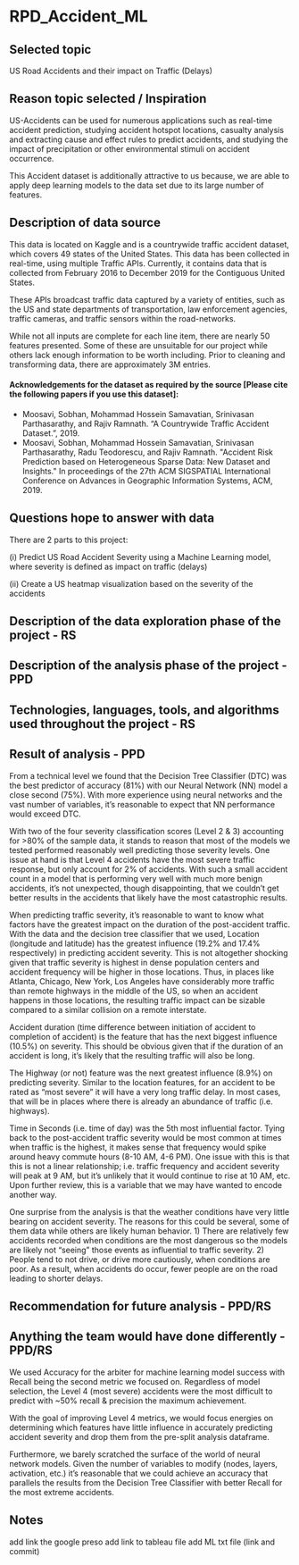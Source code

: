 # RPD_Accident_ML

## Selected topic
US Road Accidents and their impact on Traffic (Delays)

## Reason topic selected / Inspiration
US-Accidents can be used for numerous applications such as real-time accident prediction, studying accident hotspot locations, casualty analysis and extracting cause and effect rules to predict accidents, and studying the impact of precipitation or other environmental stimuli on accident occurrence. 

This Accident dataset is additionally attractive to us because, we are able to apply deep learning models to the data set due to its large number of features. 

## Description of data source
This data is located on Kaggle and is a countrywide traffic accident dataset, which covers 49 states of the United States. This data has been collected in real-time, using multiple Traffic APIs. Currently, it contains data that is collected from February 2016 to December 2019 for the Contiguous United States.

These APIs broadcast traffic data captured by a variety of entities, such as the US and state departments of transportation, law enforcement agencies, traffic cameras, and traffic sensors within the road-networks. 

While not all inputs are complete for each line item, there are nearly 50 features presented. Some of these are unsuitable for our project while others lack enough information to be worth including. Prior to cleaning and transforming data, there are approximately 3M entries.  

#### Acknowledgements for the dataset as required by the source [Please cite the following papers if you use this dataset]: 
- Moosavi, Sobhan, Mohammad Hossein Samavatian, Srinivasan Parthasarathy, and Rajiv Ramnath. “A Countrywide Traffic Accident Dataset.”, 2019.
- Moosavi, Sobhan, Mohammad Hossein Samavatian, Srinivasan Parthasarathy, Radu Teodorescu, and Rajiv Ramnath. "Accident Risk Prediction based on Heterogeneous Sparse Data: New Dataset and Insights." In proceedings of the 27th ACM SIGSPATIAL International Conference on Advances in Geographic Information Systems, ACM, 2019. 

## Questions hope to answer with data
There are 2 parts to this project:

(i) Predict US Road Accident Severity using a Machine Learning model, where severity is defined as impact on traffic (delays)

(ii) Create a US heatmap visualization based on the severity of the accidents

## Description of the data exploration phase of the project - RS


## Description of the analysis phase of the project - PPD


## Technologies, languages, tools, and algorithms used throughout the project - RS


## Result of analysis - PPD
From a technical level we found that the Decision Tree Classifier (DTC) was the best predictor of accuracy (81%) with our Neural Network (NN) model a close second (75%). With more experience using neural networks and the vast number of variables, it’s reasonable to expect that NN performance would exceed DTC. 

With two of the four severity classification scores (Level 2 & 3) accounting for >80% of the sample data, it stands to reason that most of the models we tested performed reasonably well predicting those severity levels. One issue at hand is that Level 4 accidents have the most severe traffic response, but only account for 2% of accidents. With such a small accident count in a model that is performing very well with much more benign accidents, it’s not unexpected, though disappointing, that we couldn’t get better results in the accidents that likely have the most catastrophic results.  

When predicting traffic severity, it’s reasonable to want to know what factors have the greatest impact on the duration of the post-accident traffic. With the data and the decision tree classifier that we used, Location (longitude and latitude) has the greatest influence (19.2% and 17.4% respectively) in predicting accident severity. This is not altogether shocking given that traffic severity is highest in dense population centers and accident frequency will be higher in those locations. Thus, in places like Atlanta, Chicago, New York, Los Angeles have considerably more traffic than remote highways in the middle of the US, so when an accident happens in those locations, the resulting traffic impact can be sizable compared to a similar collision on a remote interstate. 

Accident duration (time difference between initiation of accident to completion of accident) is the feature that has the next biggest influence (10.5%) on severity. This should be obvious given that if the duration of an accident is long, it’s likely that the resulting traffic will also be long. 

The Highway (or not) feature was the next greatest influence (8.9%) on predicting severity. Similar to the location features, for an accident to be rated as “most severe” it will have a very long traffic delay. In most cases, that will be in places where there is already an abundance of traffic (i.e. highways). 

Time in Seconds (i.e. time of day) was the 5th most influential factor. Tying back to the post-accident traffic severity would be most common at times when traffic is the highest, it makes sense that frequency would spike around heavy commute hours (8-10 AM, 4-6 PM). One issue with this is that this is not a linear relationship; i.e. traffic frequency and accident severity will peak at 9 AM, but it’s unlikely that it would continue to rise at 10 AM, etc. Upon further review, this is a variable that we may have wanted to encode another way. 

One surprise from the analysis is that the weather conditions have very little bearing on accident severity. The reasons for this could be several, some of them data while others are likely human behavior. 1) There are relatively few accidents recorded when conditions are the most dangerous so the models are likely not “seeing” those events as influential to traffic severity. 2) People tend to not drive, or drive more cautiously, when conditions  are poor. As a result, when accidents do occur, fewer people are on the road leading to shorter delays. 


## Recommendation for future analysis - PPD/RS


## Anything the team would have done differently - PPD/RS
We used Accuracy for the arbiter for machine learning model success with Recall being the second metric we focused on. Regardless of model selection, the Level 4 (most severe) accidents were the most difficult to predict with ~50% recall & precision the maximum achievement. 

With the goal of improving Level 4 metrics, we would focus energies on determining which features have little influence in accurately predicting accident severity and drop them from the pre-split analysis dataframe. 

Furthermore, we barely scratched the surface of the world of neural network models. Given the number of variables to modify (nodes, layers, activation, etc.) it’s reasonable that we could achieve an accuracy that parallels the results from the Decision Tree Classifier with better Recall for the most extreme accidents.  


## Notes
 add link the google preso
 add link to tableau file
 add ML txt file (link and commit)


